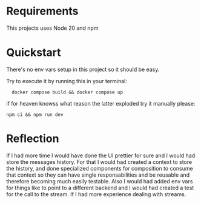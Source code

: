 # Requirements
This projects uses Node 20 and npm

# Quickstart

There's no env vars setup in this project so it should be easy.

Try to execute it by running this in your terminal:

```
  docker compose build && docker compose up
```
if for heaven knowss what reason the latter exploded try it manually please:
```
npm ci && npm run dev
```

# Reflection
If I had more time I would have done the UI prettier for sure and I would had store the messages history. For that I would had created a context to store the history, and done specialized components for composition to consume that context so they can have single responsabilities and be reusable and therefore becoming much easily testable. Also I would had added env vars for things like to point to a different backend and I would had created a test for the call to the stream. If I had more experience dealing with streams.
